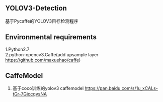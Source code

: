 ## YOLOV3-Detection
基于Pycaffe的YOLOV3目标检测程序


## Environmental requirements
1.Python2.7<br>2.python-opencv3.Caffe(add upsample layer https://github.com/maxuehao/caffe)<br>

## CaffeModel
1. 基于coco训练的yolov3 caffemodel https://pan.baidu.com/s/1u_xCALs-tGr-7GiocqvsNA 



